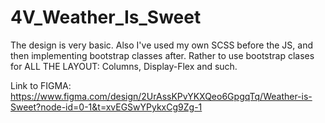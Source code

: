 # 4V_Weather_Is_Sweet
The design is very basic. 
Also I've used my own SCSS before the JS, and then implementing bootstrap classes after. Rather to use bootstrap clases for ALL THE LAYOUT: Columns, Display-Flex and such.


Link to FIGMA:
https://www.figma.com/design/2UrAssKPvYKXQeo6GpgqTq/Weather-is-Sweet?node-id=0-1&t=xvEGSwYPykxCg9Zg-1

